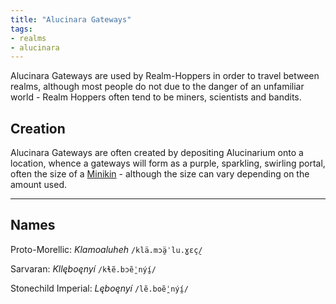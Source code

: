 ```yaml
---
title: "Alucinara Gateways"
tags:
- realms
- alucinara
---
```

Alucinara Gateways are used by Realm-Hoppers in order to travel between realms, although most people do not due to the danger of an unfamiliar world - Realm Hoppers often tend to be miners, scientists and bandits.

## Creation
Alucinara Gateways are often created by depositing Alucinarium onto a location, whence a gateways will form as a purple, sparkling, swirling portal, often the size of a [Minikin](fauna/2nd%20realm/minikin/minikin.md) - although the size can vary depending on the amount used.

---
## Names
Proto-Morellic: *Klamoaluheh* `/klä.mɔä̯ˈlu.ɣɛç̠/`

Sarvaran: *Kllęboęnyí* `/kɬẽ.bɔẽ̯ˈnýí̯/`

Stonechild Imperial: *Lęboęnyí* `/lẽ.boẽ̯ˈnýí̯/`